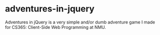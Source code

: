 # adventures-in-jquery
 
Adventures in jQuery is a very simple and/or dumb adventure game I made for CS365: Client-Side Web Programming at NMU. 
